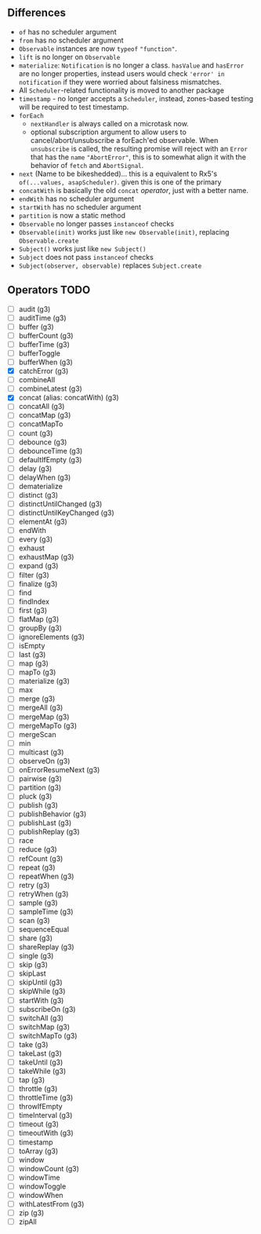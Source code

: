 ## Differences

- `of` has no scheduler argument
- `from` has no scheduler argument
- `Observable` instances are now `typeof` `"function"`.
- `lift` is no longer on `Observable`
- `materialize`: `Notification` is no longer a class. `hasValue` and `hasError` are no longer properties, instead users would check `'error' in notification` if they were worried about falsiness mismatches.
- All `Scheduler`-related functionality is moved to another package
- `timestamp` - no longer accepts a `Scheduler`, instead, zones-based testing will be required to test
timestamp.
- `forEach`
  - `nextHandler` is always called on a microtask now.
  - optional subscription argument to allow users to cancel/abort/unsubscribe a
    forEach'ed observable. When `unsubscribe` is called, the resulting promise will
    reject with an `Error` that has the `name` `"AbortError"`, this is to somewhat
    align it with the behavior of `fetch` and `AbortSignal`.
- `next` (Name to be bikeshedded)... this is a equivalent to Rx5's `of(...values, asapScheduler)`.
  given this is one of the primary
- `concatWith` is basically the old `concat` *operator*, just with a better name.
- `endWith` has no scheduler argument
- `startWith` has no scheduler argument
- `partition` is now a static method
- `Observable` no longer passes `instanceof` checks
- `Observable(init)` works just like `new Observable(init)`, replacing `Observable.create`
- `Subject()` works just like `new Subject()`
- `Subject` does not pass `instanceof` checks
- `Subject(observer, observable)` replaces `Subject.create`




## Operators TODO
- [ ] audit (g3)
- [ ] auditTime (g3)
- [ ] buffer (g3)
- [ ] bufferCount (g3)
- [ ] bufferTime (g3)
- [ ] bufferToggle
- [ ] bufferWhen (g3)
- [x] catchError (g3)
- [ ] combineAll
- [ ] combineLatest (g3)
- [x] concat (alias: concatWith) (g3)
- [ ] concatAll (g3)
- [ ] concatMap (g3)
- [ ] concatMapTo
- [ ] count (g3)
- [ ] debounce (g3)
- [ ] debounceTime (g3)
- [ ] defaultIfEmpty (g3)
- [ ] delay (g3)
- [ ] delayWhen (g3)
- [ ] dematerialize
- [ ] distinct (g3)
- [ ] distinctUntilChanged (g3)
- [ ] distinctUntilKeyChanged (g3)
- [ ] elementAt (g3)
- [ ] endWith
- [ ] every (g3)
- [ ] exhaust
- [ ] exhaustMap (g3)
- [ ] expand (g3)
- [ ] filter (g3)
- [ ] finalize (g3)
- [ ] find
- [ ] findIndex
- [ ] first (g3)
- [ ] flatMap (g3)
- [ ] groupBy (g3)
- [ ] ignoreElements (g3)
- [ ] isEmpty
- [ ] last (g3)
- [ ] map (g3)
- [ ] mapTo (g3)
- [ ] materialize (g3)
- [ ] max
- [ ] merge (g3)
- [ ] mergeAll (g3)
- [ ] mergeMap (g3)
- [ ] mergeMapTo (g3)
- [ ] mergeScan
- [ ] min
- [ ] multicast (g3)
- [ ] observeOn (g3)
- [ ] onErrorResumeNext (g3)
- [ ] pairwise (g3)
- [ ] partition (g3)
- [ ] pluck (g3)
- [ ] publish (g3)
- [ ] publishBehavior (g3)
- [ ] publishLast (g3)
- [ ] publishReplay (g3)
- [ ] race
- [ ] reduce (g3)
- [ ] refCount (g3)
- [ ] repeat (g3)
- [ ] repeatWhen (g3)
- [ ] retry (g3)
- [ ] retryWhen (g3)
- [ ] sample (g3)
- [ ] sampleTime (g3)
- [ ] scan (g3)
- [ ] sequenceEqual
- [ ] share (g3)
- [ ] shareReplay (g3)
- [ ] single (g3)
- [ ] skip (g3)
- [ ] skipLast
- [ ] skipUntil (g3)
- [ ] skipWhile (g3)
- [ ] startWith (g3)
- [ ] subscribeOn (g3)
- [ ] switchAll (g3)
- [ ] switchMap (g3)
- [ ] switchMapTo (g3)
- [ ] take (g3)
- [ ] takeLast (g3)
- [ ] takeUntil (g3)
- [ ] takeWhile (g3)
- [ ] tap (g3)
- [ ] throttle (g3)
- [ ] throttleTime (g3)
- [ ] throwIfEmpty
- [ ] timeInterval (g3)
- [ ] timeout (g3)
- [ ] timeoutWith (g3)
- [ ] timestamp
- [ ] toArray (g3)
- [ ] window
- [ ] windowCount (g3)
- [ ] windowTime
- [ ] windowToggle
- [ ] windowWhen
- [ ] withLatestFrom (g3)
- [ ] zip (g3)
- [ ] zipAll
